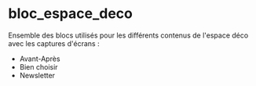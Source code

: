 ﻿# bloc_espace_deco

Ensemble des blocs utilisés pour les différents contenus de l'espace déco avec les captures d'écrans : 
- Avant-Après
- Bien choisir
- Newsletter
